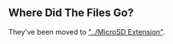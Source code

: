 ## Where Did The Files Go?

They've been moved to ["../MicroSD Extension"](../MicroSD%20Extension).

